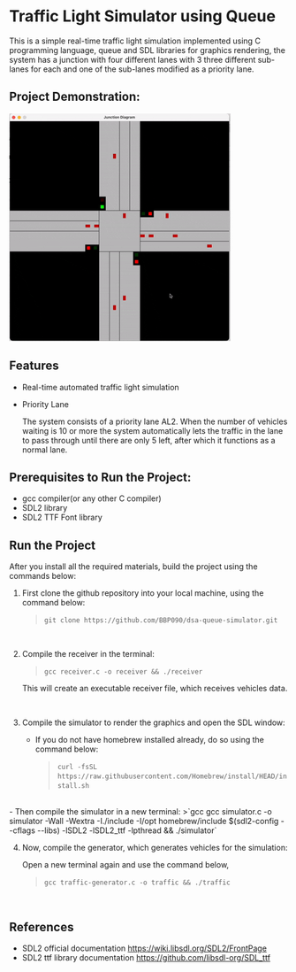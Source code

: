 <h1>Traffic Light Simulator using Queue</h1>

This is a simple real-time traffic light simulation implemented using C programming language, queue and SDL libraries for graphics rendering, the system has a junction with four different lanes with 3 three different sub-lanes for each and one of the sub-lanes modified as a priority lane.

<h2>Project Demonstration:</h2>

![traffic simulator](/traffic_simulator.gif)

<h2>Features</h2>
 
- Real-time automated traffic light simulation

- Priority Lane
    
    The system consists of a priority lane AL2. When the number of vehicles waiting is 10 or more the system automatically lets the traffic in the lane to pass through until there are only 5 left, after which it functions as a normal lane.

<h2>Prerequisites to Run the Project:</h2>

- gcc compiler(or any other C compiler)
- SDL2 library 
- SDL2 TTF Font library

<h2>Run the Project</h2>

After you install all the required materials, build the project using the commands below:

1. First clone the github repository into your local machine, using the command below:

    >`git clone https://github.com/BBP090/dsa-queue-simulator.git`
<br>

2. Compile the receiver in the terminal:

    >`gcc receiver.c -o receiver && ./receiver`

    This will create an executable receiver file, which receives vehicles data.
<br>

3. Compile the simulator to render the graphics and open the SDL window:

    - If you do not have homebrew installed already, do so using the command below:
        >`curl -fsSL https://raw.githubusercontent.com/Homebrew/install/HEAD/install.sh`
<br>
    - Then compile the simulator in a new terminal:
        >`gcc gcc simulator.c -o simulator -Wall -Wextra -I./include -I/opt homebrew/include $(sdl2-config --cflags --libs) -lSDL2 -lSDL2_ttf -lpthread && ./simulator`
<br>

4. Now, compile the generator, which generates vehicles for the simulation:

    Open a new terminal again and use the command below,
    >`gcc traffic-generator.c -o traffic && ./traffic`
<br>

<h2>References</h2>

- SDL2 official documentation https://wiki.libsdl.org/SDL2/FrontPage
- SDL2 ttf library documentation https://github.com/libsdl-org/SDL_ttf








